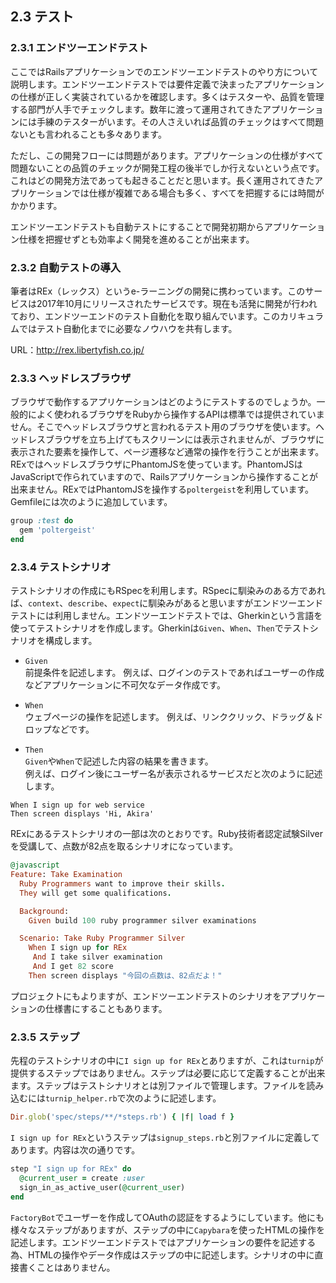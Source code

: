 ## 2.3 テスト

### 2.3.1 エンドツーエンドテスト

ここではRailsアプリケーションでのエンドツーエンドテストのやり方について説明します。エンドツーエンドテストでは要件定義で決まったアプリケーションの仕様が正しく実装されているかを確認します。多くはテスターや、品質を管理する部門が人手でチェックします。数年に渡って運用されてきたアプリケーションには手練のテスターがいます。その人さえいれば品質のチェックはすべて問題ないとも言われることも多々あります。

ただし、この開発フローには問題があります。アプリケーションの仕様がすべて問題ないことの品質のチェックが開発工程の後半でしか行えないという点です。これはどの開発方法であっても起きることだと思います。長く運用されてきたアプリケーションでは仕様が複雑である場合も多く、すべてを把握するには時間がかかります。

エンドツーエンドテストも自動テストにすることで開発初期からアプリケーション仕様を把握せずとも効率よく開発を進めることが出来ます。

### 2.3.2 自動テストの導入

筆者はREx（レックス）というe-ラーニングの開発に携わっています。このサービスは2017年10月にリリースされたサービスです。現在も活発に開発が行われており、エンドツーエンドのテスト自動化を取り組んでいます。このカリキュラムではテスト自動化までに必要なノウハウを共有します。

URL：http://rex.libertyfish.co.jp/

### 2.3.3 ヘッドレスブラウザ

ブラウザで動作するアプリケーションはどのようにテストするのでしょうか。一般的によく使われるブラウザをRubyから操作するAPIは標準では提供されていません。そこでヘッドレスブラウザと言われるテスト用のブラウザを使います。ヘッドレスブラウザを立ち上げてもスクリーンには表示されませんが、ブラウザに表示された要素を操作して、ページ遷移など通常の操作を行うことが出来ます。RExではヘッドレスブラウザにPhantomJSを使っています。PhantomJSはJavaScriptで作られていますので、Railsアプリケーションから操作することが出来ません。RExではPhantomJSを操作する`poltergeist`を利用しています。Gemfileには次のように追加しています。

```rb
group :test do
  gem 'poltergeist'
end
```

### 2.3.4 テストシナリオ

テストシナリオの作成にもRSpecを利用します。RSpecに馴染みのある方であれば、`context`、`describe`、`expect`に馴染みがあると思いますがエンドツーエンドテストには利用しません。エンドツーエンドテストでは、Gherkinという言語を使ってテストシナリオを作成します。Gherkinは`Given`、`When`、`Then`でテストシナリオを構成します。

- `Given`  
前提条件を記述します。
例えば、ログインのテストであればユーザーの作成などアプリケーションに不可欠なデータ作成です。

- `When`  
ウェブページの操作を記述します。
例えば、リンククリック、ドラッグ＆ドロップなどです。

- `Then`  
`Given`や`When`で記述した内容の結果を書きます。  
例えば、ログイン後にユーザー名が表示されるサービスだと次のように記述します。
```
When I sign up for web service
Then screen displays 'Hi, Akira'
```

RExにあるテストシナリオの一部は次のとおりです。Ruby技術者認定試験Silverを受講して、点数が82点を取るシナリオになっています。

```rb
@javascript
Feature: Take Examination
  Ruby Programmers want to improve their skills.
  They will get some qualifications.

  Background:
    Given build 100 ruby programmer silver examinations

  Scenario: Take Ruby Programmer Silver
    When I sign up for REx
     And I take silver examination
     And I get 82 score
    Then screen displays "今回の点数は、82点だよ！"
```

プロジェクトにもよりますが、エンドツーエンドテストのシナリオをアプリケーションの仕様書にすることもあります。

### 2.3.5 ステップ

先程のテストシナリオの中に`I sign up for REx`とありますが、これは`turnip`が提供するステップではありません。ステップは必要に応じて定義することが出来ます。ステップはテストシナリオとは別ファイルで管理します。ファイルを読み込むには`turnip_helper.rb`で次のように記述します。

```rb
Dir.glob('spec/steps/**/*steps.rb') { |f| load f }
```

`I sign up for REx`というステップは`signup_steps.rb`と別ファイルに定義してあります。内容は次の通りです。

```rb
step "I sign up for REx" do
  @current_user = create :user
  sign_in_as_active_user(@current_user)
end
```

`FactoryBot`でユーザーを作成してOAuthの認証をするようにしています。他にも様々なステップがありますが、ステップの中に`Capybara`を使ったHTMLの操作を記述します。エンドツーエンドテストではアプリケーションの要件を記述する為、HTMLの操作やデータ作成はステップの中に記述します。シナリオの中に直接書くことはありません。
